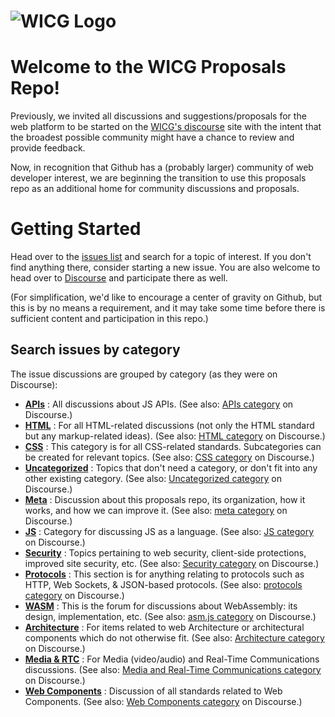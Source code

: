 # ![WICG Logo](https://avatars1.githubusercontent.com/u/13145324?s=100)

# Welcome to the WICG Proposals Repo!

Previously, we invited all discussions and suggestions/proposals for the web platform to be
started on the [WICG's discourse](https://discourse.wicg.io/) site with the intent that the 
broadest possible community might have a chance to review and provide feedback.

Now, in recognition that Github has a (probably larger) community of web developer 
interest, we are beginning the transition to use this proposals repo as an additional home
for community discussions and proposals.

# Getting Started

Head over to the [issues list](https://github.com/WICG/proposals/issues) and search for a topic
of interest. If you don't find anything there, consider starting a new issue. You are also welcome
to head over to [Discourse](https://discourse.wicg.io/) and participate there as well. 

(For simplification, we'd like to encourage a center of gravity on Github, but this is by no means 
a requirement, and it may take some time before there is sufficient content and participation in
this repo.)

## Search issues by category

The issue discussions are grouped by category (as they were on Discourse):

* **[APIs](https://github.com/WICG/proposals/labels/Category%3A%20APIs)** : 
    All discussions about JS APIs. 
    (See also: [APIs category](https://discourse.wicg.io/c/apis/6) on Discourse.)
* **[HTML](https://github.com/WICG/proposals/labels/Category%3A%20HTML)** : 
    For all HTML-related discussions (not only the HTML standard but any markup-related ideas).
    (See also: [HTML category](https://discourse.wicg.io/c/html/10) on Discourse.)
* **[CSS](https://github.com/WICG/proposals/labels/Category%3A%20CSS)** : 
    This category is for all CSS-related standards. Subcategories can be created for relevant
    topics. 
    (See also: [CSS category](https://discourse.wicg.io/c/css/8) on Discourse.)
* **[Uncategorized](https://github.com/WICG/proposals/labels/Category%3A%20Uncategorized)** :
    Topics that don't need a category, or don't fit into any other existing category. 
    (See also: [Uncategorized category](https://discourse.wicg.io/c/uncategorized/1) on Discourse.)
* **[Meta](https://github.com/WICG/proposals/labels/Category%3A%20meta)** : 
    Discussion about this proposals repo, its organization, how it works, and how we can improve
    it. 
    (See also: [meta category](https://discourse.wicg.io/c/meta/3) on Discourse.)    
* **[JS](https://github.com/WICG/proposals/labels/Category%3A%20JS)** : 
    Category for discussing JS as a language. 
    (See also: [JS category](https://discourse.wicg.io/c/js/18) on Discourse.)
* **[Security](https://github.com/WICG/proposals/labels/Category%3A%20Security)** : 
    Topics pertaining to web security, client-side protections, improved site security, etc. 
    (See also: [Security category](https://discourse.wicg.io/c/security/21) on Discourse.)
* **[Protocols](https://github.com/WICG/proposals/labels/Category%3A%20protocols)** : 
    This section is for anything relating to protocols such as HTTP, Web Sockets, & JSON-based
    protocols. 
    (See also: [protocols category](https://discourse.wicg.io/c/protocols/14) on Discourse.)
* **[WASM](https://github.com/WICG/proposals/labels/Category%3A%20WASM)** : 
    This is the forum for discussions about WebAssembly: its design, implementation, etc. 
    (See also: [asm.js category](https://discourse.wicg.io/c/asm-js/16) on Discourse.)
* **[Architecture](https://github.com/WICG/proposals/labels/Category%3A%20Architecture)** : 
    For items related to web Architecture or architectural components which do not otherwise fit.
    (See also: [Architecture category](https://discourse.wicg.io/c/architecture/13) on Discourse.)
* **[Media & RTC](https://github.com/WICG/proposals/labels/Category%3A%20Media%20%26%20RTC)** : 
    For Media (video/audio) and Real-Time Communications discussions. 
    (See also: [Media and Real-Time Communications category](https://discourse.wicg.io/c/mediartc/20) on Discourse.)
* **[Web Components](https://github.com/WICG/proposals/labels/Category%3A%20Web%20Components)** :
    Discussion of all standards related to Web Components. 
    (See also: [Web Components category](https://discourse.wicg.io/c/web-components/9) on Discourse.)
    
    
